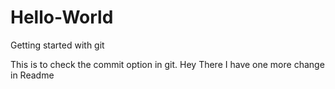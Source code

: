 # Hello-World
Getting started with git

This is to check the commit option in git.
Hey There I have one more change in Readme
